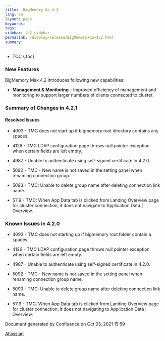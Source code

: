 ```yaml
---
title:  BigMemory Go 4.2  
lang: en
layout: page
keywords:
tags:
sidebar: lb2_sidebar
permalink: /display/release/BigMemory+Go+4.2.html
summary:
---
```




* TOC
{:toc}


### **New Features**

BigMemory Max 4.2 introduces following new capabilities:

*   **Management & Monitoring** – Improved efficiency of management and monitoring to support larger numbers of clients connected to cluster.
    

### Summary of Changes in 4.2.1

#### Resolved Issues

*   4093 - TMC does not start up if bigmemory root directory contains any spaces.
    
*   4126 - TMC LDAP configuration page throws null pointer exception when certain fields are left empty.
    
*   4987 - Unable to authenticate using self-signed certificate in 4.2.0.
    
*   5092 - TMC - New name is not saved in the setting panel when renaming connection group.
    
*   5093 - TMC: Unable to delete group name after deleting connection link name.
    
*   5119 - TMC: When App Data tab is clicked from Landing Overview page for cluster connection, it does not navigate to Application Data | Overview.
    

### Known Issues in 4.2.0

*   4093 - TMC does not starting up if bigmemory root folder contain a spaces.
    
*   4126 - TMC LDAP configuration page throws null pointer exception when certain fields are left empty.
    
*   4987 - Unable to authenticate using self-signed certificate in 4.2.0.
    
*   5092 - TMC - New name is not saved in the setting panel when renaming connection group name.
    
*   5093 - TMC: Unable to delete group name after deleting connection link name.
    
*   5119 - TMC: When App Data tab is clicked from Landing Overview page for cluster connection, it does not navigating to Application Data | Overview.
    

Document generated by Confluence on Oct 05, 2021 15:59

[Atlassian](http://www.atlassian.com/)
